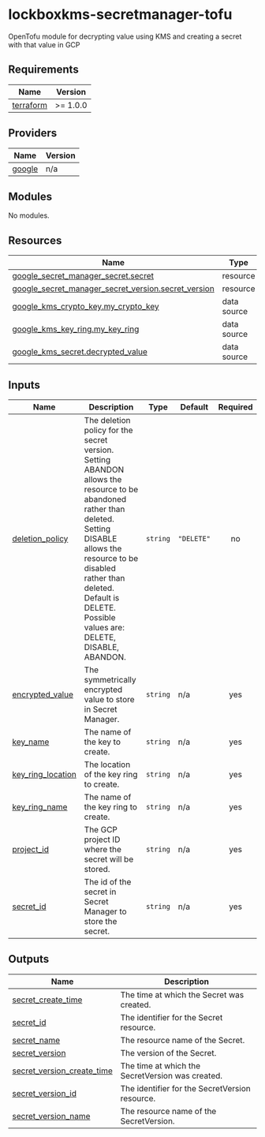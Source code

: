# lockboxkms-secretmanager-tofu

OpenTofu module for decrypting value using KMS and creating a secret with that value in GCP

<!-- BEGIN_TF_DOCS -->
## Requirements

| Name | Version |
|------|---------|
| <a name="requirement_terraform"></a> [terraform](#requirement\_terraform) | >= 1.0.0 |

## Providers

| Name | Version |
|------|---------|
| <a name="provider_google"></a> [google](#provider\_google) | n/a |

## Modules

No modules.

## Resources

| Name | Type |
|------|------|
| [google_secret_manager_secret.secret](https://registry.terraform.io/providers/hashicorp/google/latest/docs/resources/secret_manager_secret) | resource |
| [google_secret_manager_secret_version.secret_version](https://registry.terraform.io/providers/hashicorp/google/latest/docs/resources/secret_manager_secret_version) | resource |
| [google_kms_crypto_key.my_crypto_key](https://registry.terraform.io/providers/hashicorp/google/latest/docs/data-sources/kms_crypto_key) | data source |
| [google_kms_key_ring.my_key_ring](https://registry.terraform.io/providers/hashicorp/google/latest/docs/data-sources/kms_key_ring) | data source |
| [google_kms_secret.decrypted_value](https://registry.terraform.io/providers/hashicorp/google/latest/docs/data-sources/kms_secret) | data source |

## Inputs

| Name | Description | Type | Default | Required |
|------|-------------|------|---------|:--------:|
| <a name="input_deletion_policy"></a> [deletion\_policy](#input\_deletion\_policy) | The deletion policy for the secret version. Setting ABANDON allows the resource to be abandoned rather than deleted. Setting DISABLE allows the resource to be disabled rather than deleted. Default is DELETE. Possible values are: DELETE, DISABLE, ABANDON. | `string` | `"DELETE"` | no |
| <a name="input_encrypted_value"></a> [encrypted\_value](#input\_encrypted\_value) | The symmetrically encrypted value to store in Secret Manager. | `string` | n/a | yes |
| <a name="input_key_name"></a> [key\_name](#input\_key\_name) | The name of the key to create. | `string` | n/a | yes |
| <a name="input_key_ring_location"></a> [key\_ring\_location](#input\_key\_ring\_location) | The location of the key ring to create. | `string` | n/a | yes |
| <a name="input_key_ring_name"></a> [key\_ring\_name](#input\_key\_ring\_name) | The name of the key ring to create. | `string` | n/a | yes |
| <a name="input_project_id"></a> [project\_id](#input\_project\_id) | The GCP project ID where the secret will be stored. | `string` | n/a | yes |
| <a name="input_secret_id"></a> [secret\_id](#input\_secret\_id) | The id of the secret in Secret Manager to store the secret. | `string` | n/a | yes |

## Outputs

| Name | Description |
|------|-------------|
| <a name="output_secret_create_time"></a> [secret\_create\_time](#output\_secret\_create\_time) | The time at which the Secret was created. |
| <a name="output_secret_id"></a> [secret\_id](#output\_secret\_id) | The identifier for the Secret resource. |
| <a name="output_secret_name"></a> [secret\_name](#output\_secret\_name) | The resource name of the Secret. |
| <a name="output_secret_version"></a> [secret\_version](#output\_secret\_version) | The version of the Secret. |
| <a name="output_secret_version_create_time"></a> [secret\_version\_create\_time](#output\_secret\_version\_create\_time) | The time at which the SecretVersion was created. |
| <a name="output_secret_version_id"></a> [secret\_version\_id](#output\_secret\_version\_id) | The identifier for the SecretVersion resource. |
| <a name="output_secret_version_name"></a> [secret\_version\_name](#output\_secret\_version\_name) | The resource name of the SecretVersion. |
<!-- END_TF_DOCS -->
